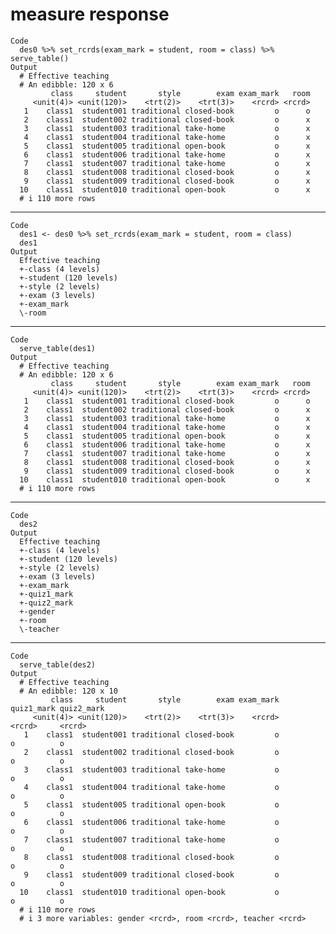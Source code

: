 # measure response

    Code
      des0 %>% set_rcrds(exam_mark = student, room = class) %>% serve_table()
    Output
      # Effective teaching 
      # An edibble: 120 x 6
             class     student       style        exam exam_mark   room
         <unit(4)> <unit(120)>    <trt(2)>    <trt(3)>    <rcrd> <rcrd>
       1    class1  student001 traditional closed-book         o      o
       2    class1  student002 traditional closed-book         o      x
       3    class1  student003 traditional take-home           o      x
       4    class1  student004 traditional take-home           o      x
       5    class1  student005 traditional open-book           o      x
       6    class1  student006 traditional take-home           o      x
       7    class1  student007 traditional take-home           o      x
       8    class1  student008 traditional closed-book         o      x
       9    class1  student009 traditional closed-book         o      x
      10    class1  student010 traditional open-book           o      x
      # i 110 more rows

---

    Code
      des1 <- des0 %>% set_rcrds(exam_mark = student, room = class)
      des1
    Output
      Effective teaching
      +-class (4 levels)
      +-student (120 levels)
      +-style (2 levels)
      +-exam (3 levels)
      +-exam_mark
      \-room

---

    Code
      serve_table(des1)
    Output
      # Effective teaching 
      # An edibble: 120 x 6
             class     student       style        exam exam_mark   room
         <unit(4)> <unit(120)>    <trt(2)>    <trt(3)>    <rcrd> <rcrd>
       1    class1  student001 traditional closed-book         o      o
       2    class1  student002 traditional closed-book         o      x
       3    class1  student003 traditional take-home           o      x
       4    class1  student004 traditional take-home           o      x
       5    class1  student005 traditional open-book           o      x
       6    class1  student006 traditional take-home           o      x
       7    class1  student007 traditional take-home           o      x
       8    class1  student008 traditional closed-book         o      x
       9    class1  student009 traditional closed-book         o      x
      10    class1  student010 traditional open-book           o      x
      # i 110 more rows

---

    Code
      des2
    Output
      Effective teaching
      +-class (4 levels)
      +-student (120 levels)
      +-style (2 levels)
      +-exam (3 levels)
      +-exam_mark
      +-quiz1_mark
      +-quiz2_mark
      +-gender
      +-room
      \-teacher

---

    Code
      serve_table(des2)
    Output
      # Effective teaching 
      # An edibble: 120 x 10
             class     student       style        exam exam_mark quiz1_mark quiz2_mark
         <unit(4)> <unit(120)>    <trt(2)>    <trt(3)>    <rcrd>     <rcrd>     <rcrd>
       1    class1  student001 traditional closed-book         o          o          o
       2    class1  student002 traditional closed-book         o          o          o
       3    class1  student003 traditional take-home           o          o          o
       4    class1  student004 traditional take-home           o          o          o
       5    class1  student005 traditional open-book           o          o          o
       6    class1  student006 traditional take-home           o          o          o
       7    class1  student007 traditional take-home           o          o          o
       8    class1  student008 traditional closed-book         o          o          o
       9    class1  student009 traditional closed-book         o          o          o
      10    class1  student010 traditional open-book           o          o          o
      # i 110 more rows
      # i 3 more variables: gender <rcrd>, room <rcrd>, teacher <rcrd>

